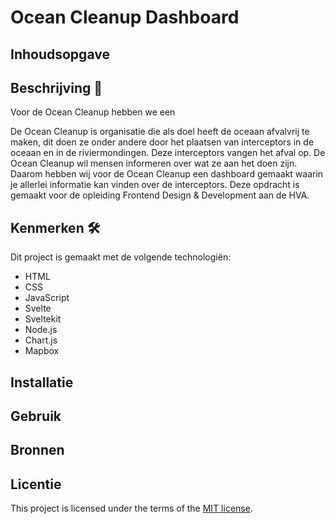 # Ocean Cleanup Dashboard

## Inhoudsopgave 

## Beschrijving 📖

Voor de Ocean Cleanup hebben we een 

De Ocean Cleanup is organisatie die als doel heeft de oceaan afvalvrij te maken, dit doen ze onder andere door het plaatsen van interceptors in de oceaan en in de riviermondingen. Deze interceptors vangen het afval op. De Ocean Cleanup wil mensen informeren over wat ze aan het doen zijn. Daarom hebben wij voor de Ocean Cleanup een dashboard gemaakt waarin je allerlei informatie kan vinden over de interceptors. Deze opdracht is gemaakt voor de opleiding Frontend Design & Development aan de HVA.



## Kenmerken 🛠️

Dit project is gemaakt met de volgende technologiën:

* HTML
* CSS
* JavaScript
* Svelte
* Sveltekit
* Node.js
* Chart.js
* Mapbox

## Installatie

## Gebruik

## Bronnen

## Licentie

This project is licensed under the terms of the [MIT license](https://github.com/fdnd-task/lose-your-head-the-client-case/blob/main/LICENSE).
